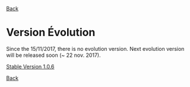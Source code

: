 [Back](README-en.md)

# Version Évolution

Since the 15/11/2017, there is no evolution version. Next evolution version will be released soon (~ 22 nov. 2017).
<!--
This Evolution version is dedicated to advanced users  impatient to test new functionalities. Others would choose "Stable" version.

[Evolution Version 1.0.6](https://github.com/schwabdidier/GazePlay/releases/download/GazePlay-SNAPSHOT-1.0.6/gazeplay-1.0.6-SNAPSHOT-jar-with-dependencies-3.jar)
-->

[Stable Version 1.0.6](https://github.com/schwabdidier/GazePlay/releases/download/GazePlay-SNAPSHOT-1.0.6/gazeplay-1.0.6.jar)

[Back](README-en.md)